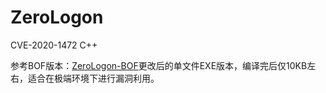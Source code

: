 # ZeroLogon
CVE-2020-1472 C++

参考BOF版本：[ZeroLogon-BOF](https://github.com/rsmudge/ZeroLogon-BOF)更改后的单文件EXE版本，编译完后仅10KB左右，适合在极端环境下进行漏洞利用。
